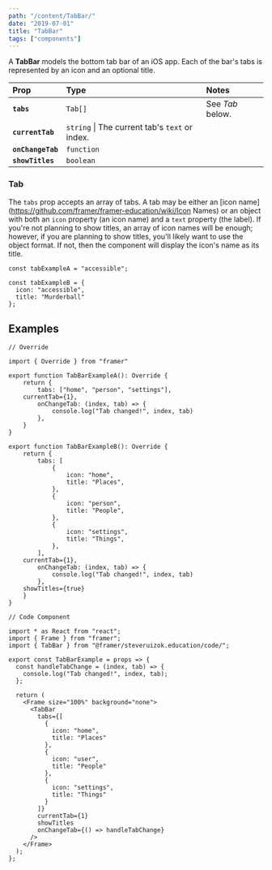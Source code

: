 ```yaml
---
path: "/content/TabBar/"
date: "2019-07-01"
title: "TabBar"
tags: ["components"]
---
```


A **TabBar** models the bottom tab bar of an iOS app. Each of the bar's tabs is represented by an icon and an optional title.

| Prop              | Type                                           | Notes            |
| :---------------- | :--------------------------------------------- | :--------------- |
| **`tabs`**        | `Tab[]`                                        | See _Tab_ below. |
| **`currentTab`**  | `string` \| The current tab's `text` or index. |
| **`onChangeTab`** | `function`                                     |                  |
| **`showTitles`**  | `boolean`                                      |                  |

### Tab

The `tabs` prop accepts an array of tabs. A tab may be either an [icon name](https://github.com/framer/framer-education/wiki/Icon Names) or an object with both an `icon` property (an icon name) and a `text` property (the label). If you're not planning to show titles, an array of icon names will be enough; however, if you are planning to show titles, you'll likely want to use the object format. If not, then the component will display the icon's name as its title.

```tsx
const tabExampleA = "accessible";

const tabExampleB = {
  icon: "accessible",
  title: "Murderball"
};
```

## Examples

```tsx
// Override

import { Override } from "framer"

export function TabBarExampleA(): Override {
	return {
		tabs: ["home", "person", "settings"],
    currentTab={1},
		onChangeTab: (index, tab) => {
			console.log("Tab changed!", index, tab)
		},
	}
}

export function TabBarExampleB(): Override {
	return {
		tabs: [
			{
				icon: "home",
				title: "Places",
			},
			{
				icon: "person",
				title: "People",
			},
			{
				icon: "settings",
				title: "Things",
			},
		],
    currentTab={1},
		onChangeTab: (index, tab) => {
			console.log("Tab changed!", index, tab)
		},
    showTitles={true}
	}
}
```

```tsx
// Code Component

import * as React from "react";
import { Frame } from "framer";
import { TabBar } from "@framer/steveruizok.education/code/";

export const TabBarExample = props => {
  const handleTabChange = (index, tab) => {
    console.log("Tab changed!", index, tab);
  };

  return (
    <Frame size="100%" background="none">
      <TabBar
        tabs={[
          {
            icon: "home",
            title: "Places"
          },
          {
            icon: "user",
            title: "People"
          },
          {
            icon: "settings",
            title: "Things"
          }
        ]}
        currentTab={1}
        showTitles
        onChangeTab={() => handleTabChange}
      />
    </Frame>
  );
};
```
